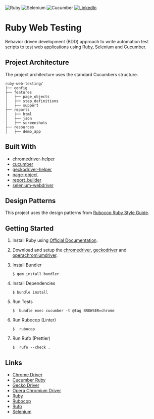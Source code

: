 <p>
    <img alt="Ruby" src="https://img.shields.io/badge/ruby-%23CC342D.svg?style=for-the-badge&logo=ruby&logoColor=white"/>
    <img alt="Selenium" src="https://img.shields.io/badge/Selenium-%5cb012.svg?style=for-the-badge&logo=selenium&logoColor=white"/>
    <img alt="Cucumber" src="https://img.shields.io/badge/Cucumber-qdb6f.svg?style=for-the-badge&logo=Cucumber&logoColor=white"/>
    <a href="https://linkedin.com/in/leonardo-duprates">
        <img alt="LinkedIn" src="https://img.shields.io/badge/linkedin-%230077B5.svg?&style=for-the-badge&logo=linkedin&logoColor=white"/>
    </a>
</p>

# Ruby Web Testing

Behavior driven development (BDD) approach to write automation test scripts to test web applications using Ruby, Selenium and Cucumber.

## Project Architecture

The project architecture uses the standard Cucumbers structure.

```shell
ruby-web-testing/
├── config
├── features
│   ├── page_objects
│   ├── step_definitions
│   ├── support
├── reports
│   ├── html
│   ├── json
│   ├── screenshots
├── resources
│   ├── demo_app
```

## Built With

- [chromedriver-helper](https://rubygems.org/gems/chromedriver-helper)
- [cucumber](https://rubygems.org/gems/cucumber)
- [geckodriver-helper](https://rubygems.org/gems/geckodriver-helper)
- [page-object](https://rubygems.org/gems/page-object)
- [report_builder](https://rubygems.org/gems/report_builder)
- [selenium-webdriver](https://rubygems.org/gems/selenium-webdriver)

## Design Patterns

This project uses the design patterns from [Rubocop Ruby Style Guide](https://github.com/rubocop/ruby-style-guide).

## Getting Started

1. Install Ruby using [Official Documentation](https://www.ruby-lang.org/en/documentation/installation/).

2. Download and setup the [chromedriver](https://chromedriver.chromium.org/downloads), [geckodriver](https://github.com/mozilla/geckodriver/releases) and [operachromiumdriver](https://github.com/operasoftware/operachromiumdriver/releases).

3. Install Bundler

   ```shell
   $ gem install bundler
   ```

4. Install Dependencies

   ```shell
   $ bundle install
   ```

5. Run Tests

   ```shell
   $  bundle exec cucumber -t @tag BROWSER=chrome
   ```

6. Run Rubocop (Linter)

   ```shell
   $  rubocop
   ```

7. Run Rufo (Prettier)
   ```shell
   $  rufo --check .
   ```

## Links

- [Chrome Driver](https://chromedriver.chromium.org/downloads)
- [Cucumber Ruby](https://github.com/cucumber/cucumber-ruby)
- [Gecko Driver](https://github.com/mozilla/geckodriver/releases)
- [Opera Chromium Driver](https://github.com/operasoftware/operachromiumdriver)
- [Ruby](https://www.ruby-lang.org/)
- [Rubocop](https://github.com/rubocop/ruby-style-guide)
- [Rufo](https://github.com/ruby-formatter/rufo)
- [Selenium](https://www.selenium.dev/)

